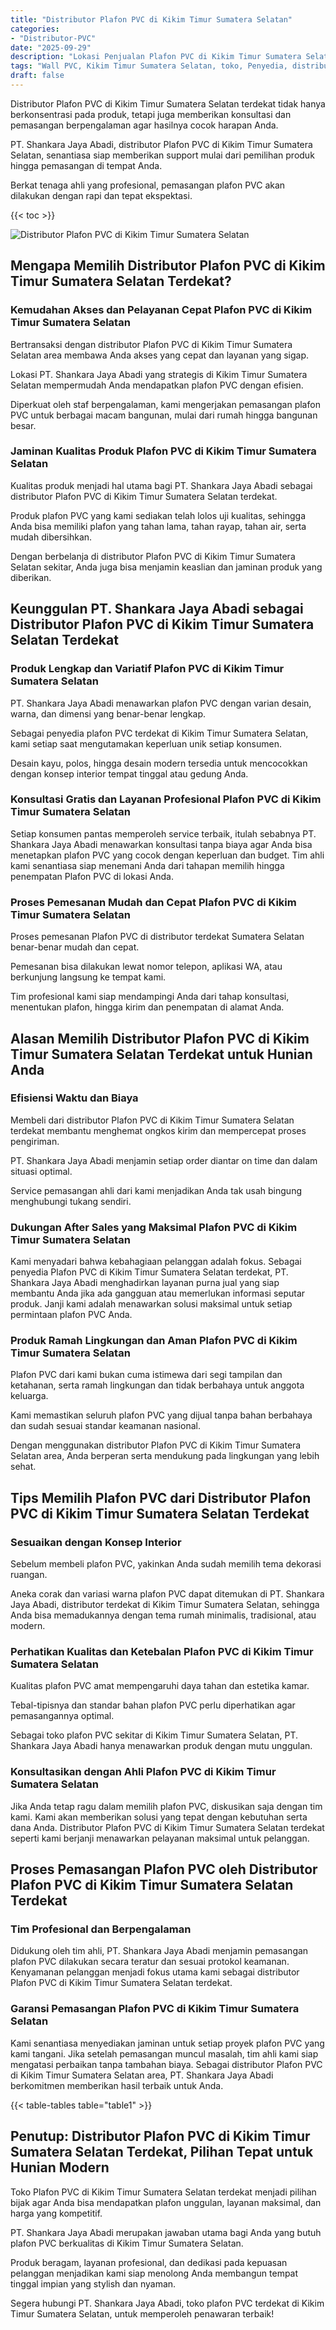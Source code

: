 ```yaml
---
title: "Distributor Plafon PVC di Kikim Timur Sumatera Selatan"
categories: 
- "Distributor-PVC"
date: "2025-09-29"
description: "Lokasi Penjualan Plafon PVC di Kikim Timur Sumatera Selatan untuk hunian, office, dan toko. Panel terbaik, beragam motif, pilihan warna modern, dengan servis penempatan ditangani oleh teknisi berpengalaman serta jaminan resmi!|Servis penyediaan Plafon PVC di Kikim Timur Sumatera Selatan untuk keperluan tempat tinggal, perkantoran, maupun gerai, beserta produk unggulan dan pemasangan oleh tim profesional dan garansi resmi.|Alternatif Plafon PVC di Kikim Timur Sumatera Selatan yang terbukti bagi hunian, office, dan ritel, bersama panel terbaik dan instalasi oleh tim profesional dan garansi resmi.|Distribusi Plafon PVC di Kikim Timur Sumatera Selatan bagi hunian, office, dan gerai, beserta produk terbaik dan instalasi dikerjakan oleh tenaga ahli berpengalaman, lengkap dengan garansi resmi.}"
tags: "Wall PVC, Kikim Timur Sumatera Selatan, toko, Penyedia, distributor"
draft: false
---
```


Distributor Plafon PVC di Kikim Timur Sumatera Selatan terdekat tidak hanya berkonsentrasi pada produk, tetapi juga memberikan konsultasi dan pemasangan berpengalaman agar hasilnya cocok harapan Anda.

PT. Shankara Jaya Abadi, distributor Plafon PVC di Kikim Timur Sumatera Selatan, senantiasa siap memberikan support mulai dari pemilihan produk hingga pemasangan di tempat Anda.

Berkat tenaga ahli yang profesional, pemasangan plafon PVC akan dilakukan dengan rapi dan tepat ekspektasi.

{{< toc >}}

![Distributor Plafon PVC di Kikim Timur Sumatera Selatan](/images/Distributor-PVC/Distributor-Plafon-PVC-di-Kikim-Timur-Sumatera-Selatan.png)


## Mengapa Memilih Distributor Plafon PVC di Kikim Timur Sumatera Selatan Terdekat?

### Kemudahan Akses dan Pelayanan Cepat Plafon PVC di Kikim Timur Sumatera Selatan

Bertransaksi dengan distributor Plafon PVC di Kikim Timur Sumatera Selatan area membawa Anda akses yang cepat dan layanan yang sigap.

Lokasi PT. Shankara Jaya Abadi yang strategis di Kikim Timur Sumatera Selatan mempermudah Anda mendapatkan plafon PVC dengan efisien.

Diperkuat oleh staf berpengalaman, kami mengerjakan pemasangan plafon PVC untuk berbagai macam bangunan, mulai dari rumah hingga bangunan besar.

### Jaminan Kualitas Produk Plafon PVC di Kikim Timur Sumatera Selatan

Kualitas produk menjadi hal utama bagi PT. Shankara Jaya Abadi sebagai distributor Plafon PVC di Kikim Timur Sumatera Selatan terdekat.

Produk plafon PVC yang kami sediakan telah lolos uji kualitas, sehingga Anda bisa memiliki plafon yang tahan lama, tahan rayap, tahan air, serta mudah dibersihkan.

Dengan berbelanja di distributor Plafon PVC di Kikim Timur Sumatera Selatan sekitar, Anda juga bisa menjamin keaslian dan jaminan produk yang diberikan.

## Keunggulan PT. Shankara Jaya Abadi sebagai Distributor Plafon PVC di Kikim Timur Sumatera Selatan Terdekat

### Produk Lengkap dan Variatif Plafon PVC di Kikim Timur Sumatera Selatan

PT. Shankara Jaya Abadi menawarkan plafon PVC dengan varian desain, warna, dan dimensi yang benar-benar lengkap.

Sebagai penyedia plafon PVC terdekat di Kikim Timur Sumatera Selatan, kami setiap saat mengutamakan keperluan unik setiap konsumen.

Desain kayu, polos, hingga desain modern tersedia untuk mencocokkan dengan konsep interior tempat tinggal atau gedung Anda.

### Konsultasi Gratis dan Layanan Profesional Plafon PVC di Kikim Timur Sumatera Selatan

Setiap konsumen pantas memperoleh service terbaik, itulah sebabnya PT. Shankara Jaya Abadi menawarkan konsultasi tanpa biaya agar Anda bisa menetapkan plafon PVC yang cocok dengan keperluan dan budget. Tim ahli kami senantiasa siap menemani Anda dari tahapan memilih hingga penempatan Plafon PVC di lokasi Anda.

### Proses Pemesanan Mudah dan Cepat Plafon PVC di Kikim Timur Sumatera Selatan

Proses pemesanan Plafon PVC di distributor terdekat Sumatera Selatan benar-benar mudah dan cepat.

Pemesanan bisa dilakukan lewat nomor telepon, aplikasi WA, atau berkunjung langsung ke tempat kami.

Tim profesional kami siap mendampingi Anda dari tahap konsultasi, menentukan plafon, hingga kirim dan penempatan di alamat Anda.

## Alasan Memilih Distributor Plafon PVC di Kikim Timur Sumatera Selatan Terdekat untuk Hunian Anda

### Efisiensi Waktu dan Biaya

Membeli dari distributor Plafon PVC di Kikim Timur Sumatera Selatan terdekat membantu menghemat ongkos kirim dan mempercepat proses pengiriman.

PT. Shankara Jaya Abadi menjamin setiap order diantar on time dan dalam situasi optimal.

Service pemasangan ahli dari kami menjadikan Anda tak usah bingung menghubungi tukang sendiri.

### Dukungan After Sales yang Maksimal Plafon PVC di Kikim Timur Sumatera Selatan

Kami menyadari bahwa kebahagiaan pelanggan adalah fokus. Sebagai penyedia Plafon PVC di Kikim Timur Sumatera Selatan terdekat, PT. Shankara Jaya Abadi menghadirkan layanan purna jual yang siap membantu Anda jika ada gangguan atau memerlukan informasi seputar produk. Janji kami adalah menawarkan solusi maksimal untuk setiap permintaan plafon PVC Anda.

### Produk Ramah Lingkungan dan Aman Plafon PVC di Kikim Timur Sumatera Selatan

Plafon PVC dari kami bukan cuma istimewa dari segi tampilan dan ketahanan, serta ramah lingkungan dan tidak berbahaya untuk anggota keluarga.

Kami memastikan seluruh plafon PVC yang dijual tanpa bahan berbahaya dan sudah sesuai standar keamanan nasional.

Dengan menggunakan distributor Plafon PVC di Kikim Timur Sumatera Selatan area, Anda berperan serta mendukung pada lingkungan yang lebih sehat.

## Tips Memilih Plafon PVC dari Distributor Plafon PVC di Kikim Timur Sumatera Selatan Terdekat

### Sesuaikan dengan Konsep Interior

Sebelum membeli plafon PVC, yakinkan Anda sudah memilih tema dekorasi ruangan.

Aneka corak dan variasi warna plafon PVC dapat ditemukan di PT. Shankara Jaya Abadi, distributor terdekat di Kikim Timur Sumatera Selatan, sehingga Anda bisa memadukannya dengan tema rumah minimalis, tradisional, atau modern.

### Perhatikan Kualitas dan Ketebalan Plafon PVC di Kikim Timur Sumatera Selatan

Kualitas plafon PVC amat mempengaruhi daya tahan dan estetika kamar.

Tebal-tipisnya dan standar bahan plafon PVC perlu diperhatikan agar pemasangannya optimal.

Sebagai toko plafon PVC sekitar di Kikim Timur Sumatera Selatan, PT. Shankara Jaya Abadi hanya menawarkan produk dengan mutu unggulan.

### Konsultasikan dengan Ahli Plafon PVC di Kikim Timur Sumatera Selatan

Jika Anda tetap ragu dalam memilih plafon PVC, diskusikan saja dengan tim kami. Kami akan memberikan solusi yang tepat dengan kebutuhan serta dana Anda. Distributor Plafon PVC di Kikim Timur Sumatera Selatan terdekat seperti kami berjanji menawarkan pelayanan maksimal untuk pelanggan.

## Proses Pemasangan Plafon PVC oleh Distributor Plafon PVC di Kikim Timur Sumatera Selatan Terdekat

### Tim Profesional dan Berpengalaman

Didukung oleh tim ahli, PT. Shankara Jaya Abadi menjamin pemasangan plafon PVC dilakukan secara teratur dan sesuai protokol keamanan. Kenyamanan pelanggan menjadi fokus utama kami sebagai distributor Plafon PVC di Kikim Timur Sumatera Selatan terdekat.

### Garansi Pemasangan Plafon PVC di Kikim Timur Sumatera Selatan

Kami senantiasa menyediakan jaminan untuk setiap proyek plafon PVC yang kami tangani. Jika setelah pemasangan muncul masalah, tim ahli kami siap mengatasi perbaikan tanpa tambahan biaya. Sebagai distributor Plafon PVC di Kikim Timur Sumatera Selatan area, PT. Shankara Jaya Abadi berkomitmen memberikan hasil terbaik untuk Anda.

{{< table-tables table="table1" >}}

## Penutup: Distributor Plafon PVC di Kikim Timur Sumatera Selatan Terdekat, Pilihan Tepat untuk Hunian Modern

Toko Plafon PVC di Kikim Timur Sumatera Selatan terdekat menjadi pilihan bijak agar Anda bisa mendapatkan plafon unggulan, layanan maksimal, dan harga yang kompetitif.

PT. Shankara Jaya Abadi merupakan jawaban utama bagi Anda yang butuh plafon PVC berkualitas di Kikim Timur Sumatera Selatan.

Produk beragam, layanan profesional, dan dedikasi pada kepuasan pelanggan menjadikan kami siap menolong Anda membangun tempat tinggal impian yang stylish dan nyaman.

Segera hubungi PT. Shankara Jaya Abadi, toko plafon PVC terdekat di Kikim Timur Sumatera Selatan, untuk memperoleh penawaran terbaik!